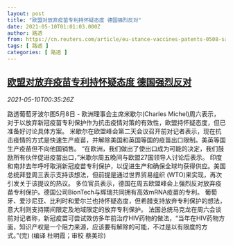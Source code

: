 ```yaml
---
layout: post
title: "欧盟对放弃疫苗专利持怀疑态度 德国强烈反对"
date: 2021-05-10T01:01:03.000Z
author: 路透
from: https://cn.reuters.com/article/eu-stance-vaccines-patents-0508-sat-idCNKBS2CR00Y
tags: [ 路透 ]
categories: [ 路透 ]
---
```

<!--1620608463000-->
[欧盟对放弃疫苗专利持怀疑态度 德国强烈反对](https://cn.reuters.com/article/eu-stance-vaccines-patents-0508-sat-idCNKBS2CR00Y)
------

<div>
<div><i>2021-05-10T00:35:26Z</i></div><p>路透葡萄牙波尔图5月8日 - 欧洲理事会主席米歇尔(Charles Michel)周六表示，对于以放弃新冠疫苗专利保护作为抗击疫情对策的有效性，欧盟持怀疑态度，但已准备好讨论具体方案。 米歇尔在欧盟峰会第二天会议召开前对记者表示，现在抗击疫情的方式是快速生产疫苗，并解除美国和英国等国的疫苗出口限制。美英等国生产疫苗但不向他国销售。 “在欧洲，我们做出了使出口成为可能的决定，我们鼓励所有伙伴促进疫苗出口，”米歇尔周五晚间与欧盟27国领导人讨论后表示。 印度和南非去年呼吁取消新冠疫苗专利保护，以促进生产和确保全球均获得供应。美国总统拜登周三表示支持该想法，但前提是通过世界贸易组织 (WTO)来实现，再次引发关于该提议的热议。 多位官员表示，德国在周五欧盟峰会上强烈反对放弃疫苗专利保护。德国公司BionTech与辉瑞共同拥有高效mRNA疫苗的专利。 葡萄牙、爱沙尼亚、比利时和爱尔兰也持怀疑态度，但希腊支持放弃专利保护的想法，意大利则支持期间限定及地域限定的放弃专利保护。 法国总统马克龙在周六会谈前对记者称，新冠疫苗可尝试效仿多年前治疗HIV药物的做法，“当年在HIV药物方面，知识产权是一个阻力来源，应该要有解除的可能，不过是以有限度的方式。”(完) (编译 杜明霞；审校 蔡美珍)</p>
</div>
